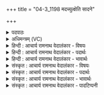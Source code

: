+++
title = "04-3_1198 मदच्युत्क्षेति सादने"

+++
<details><summary>पदपाठः</summary>

म꣣दच्यु꣢त्। म꣣द। च्यु꣢त्। क्षे꣣ति। सा꣡द꣢꣯ने। सि꣡न्धोः꣢꣯। ऊ꣣र्मा꣢। वि꣣पश्चि꣢त्। वि꣣पः। चि꣢त्। सो꣡मः꣢꣯। गौ꣣री꣡इति꣢। अ꣡धि꣢꣯। श्रि꣣तः꣢। ११९८।
</details>

<details><summary>अधिमन्त्रम् (VC)</summary>

- पवमानः सोमः
- असितः काश्यपो देवलो वा
- गायत्री
- षड्जः
</details>

<details><summary>हिन्दी : आचार्य रामनाथ वेदालंकार - विषयः</summary>

अगले मन्त्र में यह वर्णन है कि कौन कहाँ निवास करता है।
</details>

<details><summary>हिन्दी : आचार्य रामनाथ वेदालंकार - पदार्थः</summary>

पदार्थान्वयभाषाः -  (मदच्युत्)आनन्द को परिस्रुत करनेवाला परमेश्वर(सादने)जीवात्मा-रूप सदन में(क्षेति)निवास करता है।(विपश्चित्)और बुद्धिमान् जीवात्मा(सिन्धोः)रसागार परमेश्वररूप सिन्धु की(ऊर्मौ)आनन्द की लहर में(क्षेति)निवास करता है अर्थात् उसमें झूला झूलने का आनन्द लेता है।(सोमः)वह रसागार परमात्मा(गौरी)शुभ्र वेदवाणी में(अधि श्रितः)स्थित है,वर्णित है ॥३॥
</details>

<details><summary>हिन्दी : आचार्य रामनाथ वेदालंकार - भावार्थः</summary>

भावार्थभाषाः -  वेद जिसकी महिमा को गाते-गाते नहीं थकते,उस आनन्द-सागर परमेश्वर की तरङ्गों में झूला झूलता हुआ जीव कृतकृत्य हो जाता है ॥३॥
</details>

<details><summary>संस्कृत : आचार्य रामनाथ वेदालंकार - विषयः</summary>

अथ कः कुत्र निवसतीत्याह।
</details>

<details><summary>संस्कृत : आचार्य रामनाथ वेदालंकार - पदार्थः</summary>

पदार्थान्वयभाषाः -  (मदच्युत्)आनन्दस्रावकः परमेश्वरः(सादने)जीवात्मरूपे गृहे(क्षेति)क्षियति निवसति, (विपश्चित्)मेधावी जीवात्मा च(सिन्धोः)रससागरस्य परमेश्वरस्य(ऊर्मौ)आनन्दतरङ्गे(क्षेति)निवसति,तत्र दोलारोहणमनुभवतीत्यर्थः।(सोमः)स रसागारः परमात्मा(गौरी)गौर्यां शुभ्रायां वेदवाचि।[गौरी इति वाङ्नाम। निघं० १।११।] (अधि श्रितः)स्थितोऽस्ति,वर्णितो वर्तते ॥३॥
</details>

<details><summary>संस्कृत : आचार्य रामनाथ वेदालंकार - भावार्थः</summary>

भावार्थभाषाः -  वेदा यस्य महिमानं गायं गायं न श्राम्यन्ति तस्यानन्दसिन्धोः परमेश्वरस्यानन्दवीचिनिचयेषु दोलायमानो जीवः कृतकृत्यो जायते ॥३॥
</details>

<details><summary>संस्कृत : आचार्य रामनाथ वेदालंकार - पादटिप्पनी</summary>

टिप्पणी:   १.ऋ० ९।१२।३।
</details>